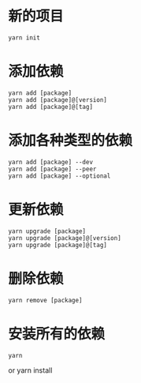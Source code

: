 # 新的项目

	yarn init

# 添加依赖

	yarn add [package]
	yarn add [package]@[version]
	yarn add [package]@[tag]
	
# 添加各种类型的依赖

	yarn add [package] --dev
	yarn add [package] --peer
	yarn add [package] --optional

# 更新依赖

	yarn upgrade [package]
	yarn upgrade [package]@[version]
	yarn upgrade [package]@[tag]

# 删除依赖

	yarn remove [package]

# 安装所有的依赖

	yarn

or
	yarn install
	